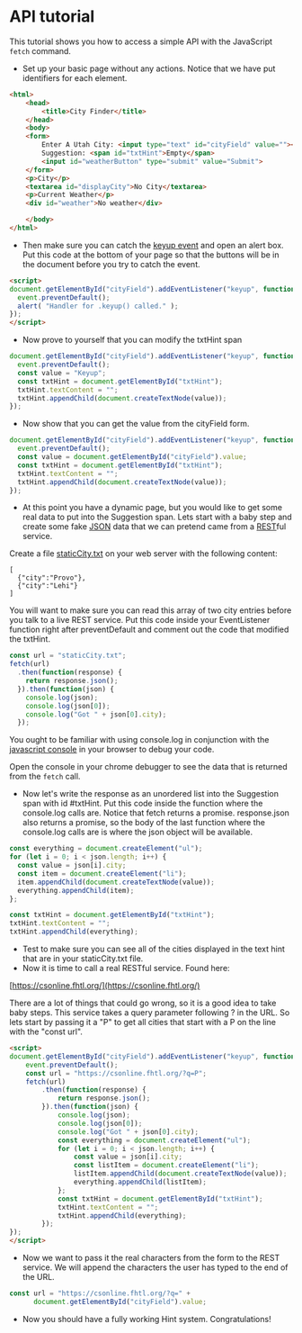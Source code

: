 # API tutorial
This tutorial shows you how to access a simple API with the JavaScript `fetch` command.
- Set up your basic page without any actions. Notice that we have put identifiers for each element.
```html
<html>
    <head>
        <title>City Finder</title>
    </head>
    <body>
    <form>
        Enter A Utah City: <input type="text" id="cityField" value=""><br>
        Suggestion: <span id="txtHint">Empty</span>
        <input id="weatherButton" type="submit" value="Submit">
    </form>
    <p>City</p>
    <textarea id="displayCity">No City</textarea>
    <p>Current Weather</p>
    <div id="weather">No weather</div>

    </body>
</html>
```

- Then make sure you can catch the <a href="http://api.jquery.com/keyup/">keyup event</a> and open an alert box. Put this code at the bottom of your page so that the buttons will be in the document before you try to catch the event.

```html
<script>
document.getElementById("cityField").addEventListener("keyup", function(event) {
  event.preventDefault();
  alert( "Handler for .keyup() called." );
});
</script>
```

- Now prove to yourself that you can modify the txtHint span
```js
document.getElementById("cityField").addEventListener("keyup", function(event) {
  event.preventDefault();
  const value = "Keyup";
  const txtHint = document.getElementById("txtHint");
  txtHint.textContent = "";
  txtHint.appendChild(document.createTextNode(value));
});
```
- Now show that you can get the value from the cityField form.
```js
document.getElementById("cityField").addEventListener("keyup", function(event) {
  event.preventDefault();
  const value = document.getElementById("cityField").value;
  const txtHint = document.getElementById("txtHint");
  txtHint.textContent = "";
  txtHint.appendChild(document.createTextNode(value));
});
```
- At this point you have a dynamic page, but you would like to get some real data to put into the Suggestion span.  Lets start with a baby step and create some fake <a href="http://www.json.org/">JSON</a> data that we can pretend came from a <a href="https://github.com/tfredrich/RestApiTutorial.com/raw/master/media/RESTful%20Best%20Practices-v1_2.pdf">REST</a>ful service.
<p>
Create a file <a href="http://students.cs.byu.edu/~clement/CS360/jquery/staticCity.txt">staticCity.txt</a> on your web server with the following content:

```
[
  {"city":"Provo"},
  {"city":"Lehi"}
]
```

You will want to make sure you can read this  array of two city entries before you talk to a live REST service.  Put this code inside your EventListener function right after preventDefault and comment out the code that modified the txtHint.
```js
const url = "staticCity.txt";
fetch(url)
  .then(function(response) {
    return response.json();
  }).then(function(json) {	
    console.log(json);
    console.log(json[0]);
    console.log("Got " + json[0].city);
  });
```

You ought to be familiar with using console.log in conjunction with the <a href="https://developer.chrome.com/devtools">javascript console</a> in your browser to debug your code.

Open the console in your chrome debugger to see the data that is returned from the `fetch` call.

- Now let's write the response as an unordered list into the Suggestion span with id #txtHint.  Put this code inside the function where the console.log calls are.  Notice that fetch returns a promise.  response.json also returns a promise, so the body of the last function where the console.log calls are is where the json object will be available.

```js
const everything = document.createElement("ul");
for (let i = 0; i < json.length; i++) {
  const value = json[i].city;
  const item = document.createElement("li");
  item.appendChild(document.createTextNode(value));
  everything.appendChild(item);
};

const txtHint = document.getElementById("txtHint");
txtHint.textContent = "";
txtHint.appendChild(everything);
```
- Test to make sure you can see all of the cities displayed in the text hint that are in your staticCity.txt file.
- Now it is time to call a real RESTful service. Found here:
                                

[https://csonline.fhtl.org/](https://csonline.fhtl.org/)

                                
There are a lot of things that could go wrong, so it is a good idea to take baby steps. This service takes a query parameter following ? in the URL.  So lets start by passing it a "P" to get all cities that start with a P on the line with the "const url".

```html
<script>
document.getElementById("cityField").addEventListener("keyup", function(event) {
    event.preventDefault();
    const url = "https://csonline.fhtl.org/?q=P";
    fetch(url)
        .then(function(response) {
            return response.json();
        }).then(function(json) {
            console.log(json);
            console.log(json[0]);
            console.log("Got " + json[0].city);
            const everything = document.createElement("ul");
            for (let i = 0; i < json.length; i++) {
                const value = json[i].city;
                const listItem = document.createElement("li");
                listItem.appendChild(document.createTextNode(value));
                everything.appendChild(listItem);
            };
            const txtHint = document.getElementById("txtHint");
            txtHint.textContent = "";
            txtHint.appendChild(everything);
        });
});
</script>
```
- Now we want to pass it the real characters from the form to the REST service.  We will append the characters the user has typed to the end of the URL.

```js
const url = "https://csonline.fhtl.org/?q=" +
      document.getElementById("cityField").value;
```

- Now you should have a fully working Hint system.  Congratulations!
</ol>

